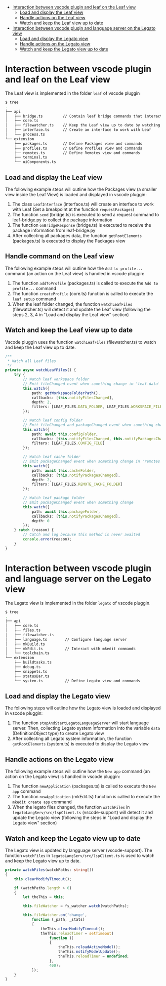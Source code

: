 - [Interaction between vscode plugin and leaf on the Leaf view](#interaction-between-vscode-and-leaf-on-the-leaf-view)
  - [Load and display the Leaf view](#load-and-display-the-leaf-view)
  - [Handle actions on the Leaf view](#handle-actions-on-the-leaf-view)
  - [Watch and keep the Leaf view up to date](#watch-and-keep-the-leaf-view-up-to-date)
- [Interaction between vscode plugin and language server on the Legato view](#interaction-between-vscode-plugin-and-language-server-on-the-legato-view)
  - [Load and display the Legato view](#load-and-display-the-legato-view)
  - [Handle actions on the Legato view](#handle-actions-on-the-legato-view)
  - [Watch and keep the Legato view up to date](#watch-and-keep-the-legato-view-up-to-date)

# Interaction between vscode plugin and leaf on the Leaf view

The Leaf view is implemented in the folder `leaf` of vscode pluggin

```sh
$ tree
.
├── api
│   ├── bridge.ts         // Contain leaf bridge commands that interacting with leaf-bridge.py 
│   ├── core.ts           
│   ├── filewatcher.ts    // Keep the Leaf view up to date by watching the leaf files
│   ├── interface.ts      // Create an interface to work with Leaf
│   └── process.ts
└── extension
    ├── packages.ts       // Define Packages view and commands
    ├── profiles.ts       // Define Profiles view and commands
    ├── remotes.ts        // Define Remotes view and commands
    ├── terminal.ts
    └── uiComponents.ts
```

## Load and display the Leaf view
The following example steps will outline how the Packages view (a smaller view inside the Leaf View) is loaded and displayed in vscode pluggin:
1) The class `LeafInterface` (interface.ts) will create an interface to work with Leaf (Set a breakpoint at the function `requestPackages`)
2) The function `send` (bridge.ts) is executed to send a request command to leaf-bridge.py to collect the package information
3) The function `onBridgeResponse` (bridge.ts) is executed to receive the package information from leaf-bridge.py
4) After collecting all packages data, the function `getRootElements` (packages.ts) is executed to display the Packages view

## Handle command on the Leaf view
The following example steps will outline how the `Add to profile...` command (an action on the Leaf view) is handled in vscode pluggin:
1) The function `addToProfile` (packages.ts) is called to execute the `Add to profile...` command
2) The function `createProfile` (core.ts) function is called to execute the `leaf setup` command 
3) When the leaf folder changed, the function `watchLeafFiles` (filewatcher.ts) will detect it and update the Leaf view (following the steps 2, 3, 4 in "Load and display the Leaf view" section)

## Watch and keep the Leaf view up to date
Vscode pluggin uses the function `watchLeafFiles` (filewatcher.ts) to watch and keep the Leaf view up to date.

```Typescript
/**
 * Watch all Leaf files
 */
private async watchLeafFiles() {
    try {
        // Watch leaf workspace folder
        // Emit fileChanged event when something change in 'leaf-data' folder or 'leaf-workspace.json' file
        this.watch({
            path: getWorkspaceFolderPath(),
            callbacks: [this.notifyFilesChanged],
            depth: 2,
            filters: [LEAF_FILES.DATA_FOLDER, LEAF_FILES.WORKSPACE_FILE]
        });

        // Watch leaf config folder
        // Emit fileChanged and packageChanged event when something change
        this.watch({
            path: await this.configFolder,
            callbacks: [this.notifyFilesChanged, this.notifyPackagesChanged],
            filters: [LEAF_FILES.CONFIG_FILE]
        });

        // Watch leaf cache folder
        // Emit packageChanged event when something change in 'remotes' folder,
        this.watch({
            path: await this.cacheFolder,
            callbacks: [this.notifyPackagesChanged],
            depth: 2,
            filters: [LEAF_FILES.REMOTE_CACHE_FOLDER]
        });

        // Watch leaf package folder
        // Emit packageChanged event when something change
        this.watch({
            path: await this.packageFolder,
            callbacks: [this.notifyPackagesChanged],
            depth: 0
        });
    } catch (reason) {
        // Catch and log because this method is never awaited
        console.error(reason);
    }
}
```

# Interaction between vscode plugin and language server on the Legato view

The Legato view is implemented in the folder `legato` of vscode pluggin.

```sh
$ tree
.
├── api
│   ├── core.ts
│   ├── files.ts
│   ├── filewatcher.ts
│   ├── language.ts        // Configure language server
│   ├── mkBuild.ts
│   ├── mkEdit.ts          // Interact with mkedit commands
│   └── toolchain.ts
└── extension
    ├── buildtasks.ts
    ├── debug.ts
    ├── snippets.ts
    ├── statusBar.ts
    └── system.ts          // Define Legato view and commands
```

## Load and display the Legato view
The following steps will outline how the Legato view is loaded and displayed in vscode pluggin:
1) The function `stopAndStartLegatoLanguageServer` will start language server. Then, collecting Legato system information into the variable `data` (DefinitionObject type) to create Legato view 
2) After collecting all Legato system information, the function `getRootElements` (system.ts) is executed to display the Legato view

## Handle actions on the Legato view
The following example steps will outline how the `New app` command (an action on the Legato view) is handled in vscode pluggin:
1) The function `newApplication` (packages.ts) is called to execute the `New app` command
2) The function `newApplication` (mkEdit.ts) function is called to execute the `mkedit create app` command 
3) When the legato files changed, the function `watchFiles` in `legatoLangServ/src/lspClient.ts` (vscode-support) will detect it and update the Legato view (following the steps in "Load and display the Legato view" section)

## Watch and keep the Legato view up to date
The Legato view is updated by langguage server (vscode-support). The function `watchFiles` in `legatoLangServ/src/lspClient.ts` is used to watch and keep the Legato view up to date.

```Typescript
private watchFiles(watchPaths: string[])
{
    this.clearModifyTimeout();

    if (watchPaths.length > 0)
    {
        let theThis = this;

        this.fileWatcher = fs_watcher.watch(watchPaths);

        this.fileWatcher.on('change',
            function (_path, _stats)
            {
                theThis.clearModifyTimeout();
                theThis.reloadTimer = setTimeout(
                    function ()
                    {
                        theThis.reloadActiveModel();
                        theThis.notifyModelUpdate();
                        theThis.reloadTimer = undefined;
                    },
                    400);
            });
    }
}
```
